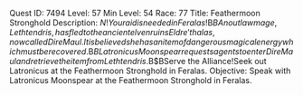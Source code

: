 Quest ID: 7494
Level: 57
Min Level: 54
Race: 77
Title: Feathermoon Stronghold
Description: $N!Your aid is needed in Feralas!$B$BAn outlaw mage, Lethtendris, has fled to the ancient elven ruins Eldre'thalas, now called Dire Maul.It is believed she has an item of dangerous magical energy which must be recovered.$B$BLatronicus Moonspear requests agents to enter Dire Maul and retrieve the item from Lethtendris.$B$BServe the Alliance!Seek out Latronicus at the Feathermoon Stronghold in Feralas.
Objective: Speak with Latronicus Moonspear at the Feathermoon Stronghold in Feralas.
